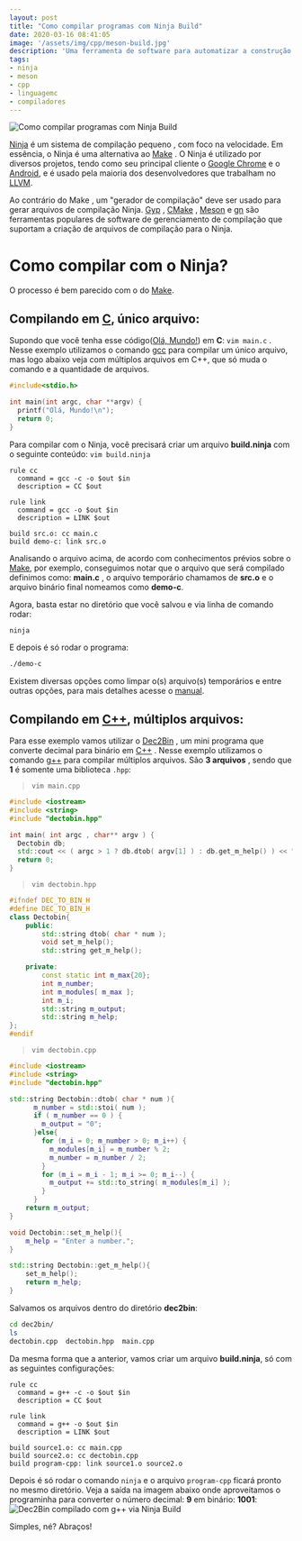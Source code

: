```yaml
---
layout: post
title: "Como compilar programas com Ninja Build"
date: 2020-03-16 08:41:05
image: '/assets/img/cpp/meson-build.jpg'
description: 'Uma ferramenta de software para automatizar a construção (compilação) de software.'
tags:
- ninja
- meson
- cpp
- linguagemc
- compiladores
---
```


![Como compilar programas com Ninja Build](ninja-build.jpg)

[Ninja](https://ninja-build.org/) é um sistema de compilação pequeno , com foco na velocidade. Em essência, o Ninja é uma alternativa ao [Make](https://terminalroot.com.br/2019/12/como-criar-um-makefile.html) . O Ninja é utilizado por diversos projetos, tendo como seu principal cliente o [Google Chrome](https://www.google.pt/intl/pt-BR/chrome/) e o [Android](https://www.android.com/intl/pt-BR_br/), e é usado pela maioria dos desenvolvedores que trabalham no [LLVM](https://terminalroot.com.br/2019/12/gcc-vs-llvm-qual-e-o-melhor-compilador.html).

Ao contrário do Make , um "gerador de compilação" deve ser usado para gerar arquivos de compilação Ninja. [Gyp](https://en.m.wikipedia.org/wiki/GYP_(software)) , [CMake](https://terminalroot.com.br/2019/12/como-compilar-seus-programas-com-cmake.html) , [Meson](https://terminalroot.com.br/2020/03/como-compilar-programas-com-meson-build.html) e [gn](https://gn.googlesource.com/gn/) são ferramentas populares de software de gerenciamento de compilação que suportam a criação de arquivos de compilação para o Ninja.

# Como compilar com o Ninja?
O processo é bem parecido com o do [Make](https://terminalroot.com.br/2019/12/como-criar-um-makefile.html).
## Compilando em [C](https://terminalroot.com.br/2014/12/linguagem-c-utilizando-as-funcoes-fopen.html), único arquivo:
Supondo que você tenha esse código([Olá, Mundo!](https://pt.wikipedia.org/wiki/Programa_Olá_Mundo)) em **C**: `vim main.c` . Nesse exemplo utilizamos o comando [gcc](https://terminalroot.com.br/2019/12/tutorial-definitivo-do-gnu-autotools-para-iniciantes.html) para compilar um único arquivo, mas logo abaixo veja com múltiplos arquivos em C++, que só muda o comando e a quantidade de arquivos.
```c
#include<stdio.h>

int main(int argc, char **argv) {
  printf("Olá, Mundo!\n");
  return 0;
}
```

Para compilar com o Ninja, você precisará criar um arquivo **build.ninja** com o seguinte conteúdo: `vim build.ninja`
```ninja
rule cc
  command = gcc -c -o $out $in
  description = CC $out
 
rule link
  command = gcc -o $out $in
  description = LINK $out
 
build src.o: cc main.c
build demo-c: link src.o
```
Analisando o arquivo acima, de acordo com conhecimentos prévios sobre o [Make](https://terminalroot.com.br/2019/12/como-criar-um-makefile.html), por exemplo, conseguimos notar que o arquivo que será compilado definimos como: **main.c** , o arquivo temporário chamamos de **src.o** e o arquivo binário final nomeamos como **demo-c**.

Agora, basta estar no diretório que você salvou e via linha de comando rodar:
```sh
ninja
```
E depois é só rodar o programa:
```sh
./demo-c
```

Existem diversas opções como limpar o(s) arquivo(s) temporários e entre outras opções, para mais detalhes acesse o [manual](https://ninja-build.org/manual.html).

## Compilando em [C++](https://terminalroot.com.br/cpp), múltiplos arquivos:
Para esse exemplo vamos utilizar o [Dec2Bin](https://github.com/terroo/utilscpp/tree/master/dec2bin) , um mini programa que converte decimal para binário em [C++](https://github.com/terroo/utilscpp) . Nesse exemplo utilizamos o comando [g++](https://terminalroot.com.br/2019/12/tutorial-definitivo-do-gnu-autotools-para-iniciantes.html) para compilar múltiplos arquivos. São **3 arquivos** , sendo que **1** é somente uma biblioteca `.hpp`:
> `vim main.cpp`
```cpp
#include <iostream>
#include <string>
#include "dectobin.hpp"

int main( int argc , char** argv ) {
  Dectobin db;
  std::cout << ( argc > 1 ? db.dtob( argv[1] ) : db.get_m_help() ) << "\n";
  return 0;
}
```
> `vim dectobin.hpp`
```cpp
#ifndef DEC_TO_BIN_H
#define DEC_TO_BIN_H
class Dectobin{
    public:
        std::string dtob( char * num );
        void set_m_help();
        std::string get_m_help();

    private:
        const static int m_max{20};
        int m_number;
        int m_modules[ m_max ];
        int m_i;
        std::string m_output;
        std::string m_help;
};
#endif
```
> `vim dectobin.cpp`
```cpp
#include <iostream>
#include <string>
#include "dectobin.hpp"

std::string Dectobin::dtob( char * num ){
      m_number = std::stoi( num );
      if ( m_number == 0 ) {
        m_output = "0";
      }else{
        for (m_i = 0; m_number > 0; m_i++) {
          m_modules[m_i] = m_number % 2;
          m_number = m_number / 2;
        }
        for (m_i = m_i - 1; m_i >= 0; m_i--) {
          m_output += std::to_string( m_modules[m_i] );
        }
      }
    return m_output;
}

void Dectobin::set_m_help(){
    m_help = "Enter a number.";
}

std::string Dectobin::get_m_help(){
    set_m_help();
    return m_help;
}
```

Salvamos os arquivos dentro do diretório **dec2bin**:
```sh
cd dec2bin/
ls
dectobin.cpp  dectobin.hpp  main.cpp
```

Da mesma forma que a anterior, vamos criar um arquivo **build.ninja**, só com as seguintes configurações:
```ninja
rule cc
  command = g++ -c -o $out $in
  description = CC $out
 
rule link
  command = g++ -o $out $in
  description = LINK $out
 
build source1.o: cc main.cpp
build source2.o: cc dectobin.cpp
build program-cpp: link source1.o source2.o
```

Depois é só rodar o comando `ninja` e o arquivo `program-cpp` ficará pronto no mesmo diretório. Veja a saída na imagem abaixo onde aproveitamos o programinha para converter o número decimal: **9** em binário: **1001**:
![Dec2Bin compilado com g++ via Ninja Build](ninja-cpp.png)

Simples, né? Abraços!
